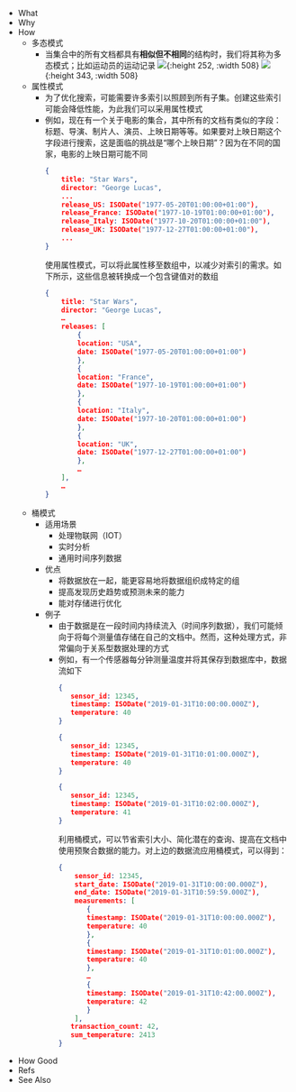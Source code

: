 - What
- Why
- How
	- 多态模式
		- 当集合中的所有文档都具有**相似但不相同**的结构时，我们将其称为多态模式；比如运动员的运动记录
		  ![](https://pdai.tech/images/db/mongo/mongo-y-doc-2.png){:height 252, :width 508}
		  ![](https://pdai.tech/images/db/mongo/mongo-y-doc-2.gif){:height 343, :width 508}
	- 属性模式
		- 为了优化搜索，可能需要许多索引以照顾到所有子集。创建这些索引可能会降低性能，为此我们可以采用属性模式
		- 例如，现在有一个关于电影的集合，其中所有的文档有类似的字段：标题、导演、制片人、演员、上映日期等等。如果要对上映日期这个字段进行搜索，这是面临的挑战是“哪个上映日期”？因为在不同的国家，电影的上映日期可能不同
		  ```json
		  {
		      title: "Star Wars",
		      director: "George Lucas",
		      ...
		      release_US: ISODate("1977-05-20T01:00:00+01:00"),
		      release_France: ISODate("1977-10-19T01:00:00+01:00"),
		      release_Italy: ISODate("1977-10-20T01:00:00+01:00"),
		      release_UK: ISODate("1977-12-27T01:00:00+01:00"),
		      ...
		  }
		  ```
		  使用属性模式，可以将此属性移至数组中，以减少对索引的需求。如下所示，这些信息被转换成一个包含键值对的数组
		  ```json
		  {
		      title: "Star Wars",
		      director: "George Lucas",
		      …
		      releases: [
		          {
		          location: "USA",
		          date: ISODate("1977-05-20T01:00:00+01:00")
		          },
		          {
		          location: "France",
		          date: ISODate("1977-10-19T01:00:00+01:00")
		          },
		          {
		          location: "Italy",
		          date: ISODate("1977-10-20T01:00:00+01:00")
		          },
		          {
		          location: "UK",
		          date: ISODate("1977-12-27T01:00:00+01:00")
		          },
		          … 
		      ],
		      … 
		  }
		  ```
	- 桶模式
		- 适用场景
			- 处理物联网（IOT）
			- 实时分析
			- 通用时间序列数据
		- 优点
			- 将数据放在一起，能更容易地将数据组织成特定的组
			- 提高发现历史趋势或预测未来的能力
			- 能对存储进行优化
		- 例子
			- 由于数据是在一段时间内持续流入（时间序列数据），我们可能倾向于将每个测量值存储在自己的文档中。然而，这种处理方式，非常偏向于关系型数据处理的方式
			- 例如，有一个传感器每分钟测量温度并将其保存到数据库中，数据流如下
			  ```json
			  {
			     sensor_id: 12345,
			     timestamp: ISODate("2019-01-31T10:00:00.000Z"),
			     temperature: 40
			  }
			  
			  {
			     sensor_id: 12345,
			     timestamp: ISODate("2019-01-31T10:01:00.000Z"),
			     temperature: 40
			  }
			  
			  {
			     sensor_id: 12345,
			     timestamp: ISODate("2019-01-31T10:02:00.000Z"),
			     temperature: 41
			  }
			  ```
			  利用桶模式，可以节省索引大小、简化潜在的查询、提高在文档中使用预聚合数据的能力。对上边的数据流应用桶模式，可以得到：
			  ```json
			  {
			      sensor_id: 12345,
			      start_date: ISODate("2019-01-31T10:00:00.000Z"),
			      end_date: ISODate("2019-01-31T10:59:59.000Z"),
			      measurements: [
			         {
			         timestamp: ISODate("2019-01-31T10:00:00.000Z"),
			         temperature: 40
			         },
			         {
			         timestamp: ISODate("2019-01-31T10:01:00.000Z"),
			         temperature: 40
			         },
			         … 
			         {
			         timestamp: ISODate("2019-01-31T10:42:00.000Z"),
			         temperature: 42
			         }
			      ],
			     transaction_count: 42,
			     sum_temperature: 2413
			  }
			  ```
- How Good
- Refs
- See Also